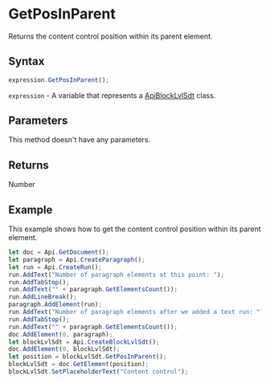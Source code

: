 # GetPosInParent

Returns the content control position within its parent element.

## Syntax

```javascript
expression.GetPosInParent();
```

`expression` - A variable that represents a [ApiBlockLvlSdt](../ApiBlockLvlSdt.md) class.

## Parameters

This method doesn't have any parameters.

## Returns

Number

## Example

This example shows how to get the content control position within its parent element.

```javascript
let doc = Api.GetDocument();
let paragraph = Api.CreateParagraph();
let run = Api.CreateRun();
run.AddText("Number of paragraph elements at this point: ");
run.AddTabStop();
run.AddText("" + paragraph.GetElementsCount());
run.AddLineBreak();
paragraph.AddElement(run);
run.AddText("Number of paragraph elements after we added a text run: ");
run.AddTabStop();
run.AddText("" + paragraph.GetElementsCount());
doc.AddElement(0, paragraph);
let blockLvlSdt = Api.CreateBlockLvlSdt();
doc.AddElement(0, blockLvlSdt);
let position = blockLvlSdt.GetPosInParent();
blockLvlSdt = doc.GetElement(position);
blockLvlSdt.SetPlaceholderText("Content control");
```
